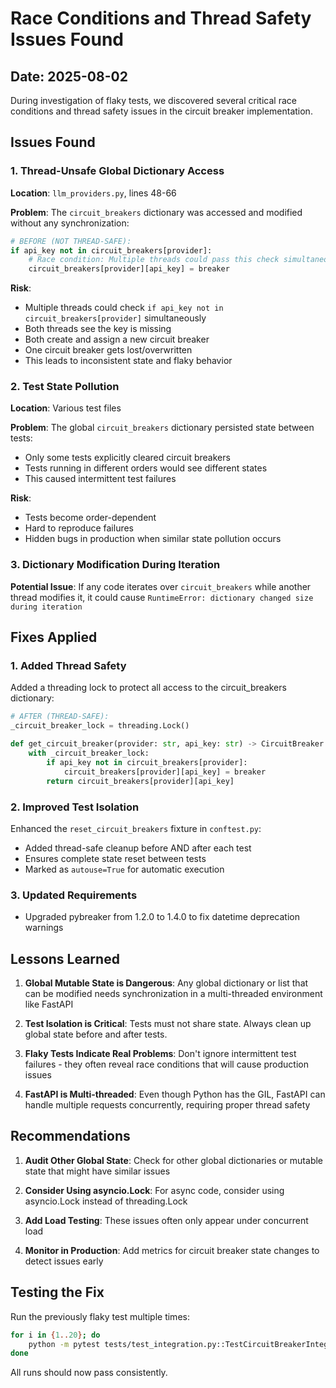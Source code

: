 # Race Conditions and Thread Safety Issues Found

## Date: 2025-08-02

During investigation of flaky tests, we discovered several critical race conditions and thread safety issues in the circuit breaker implementation.

## Issues Found

### 1. **Thread-Unsafe Global Dictionary Access**

**Location**: `llm_providers.py`, lines 48-66

**Problem**: The `circuit_breakers` dictionary was accessed and modified without any synchronization:

```python
# BEFORE (NOT THREAD-SAFE):
if api_key not in circuit_breakers[provider]:
    # Race condition: Multiple threads could pass this check simultaneously
    circuit_breakers[provider][api_key] = breaker
```

**Risk**: 
- Multiple threads could check `if api_key not in circuit_breakers[provider]` simultaneously
- Both threads see the key is missing
- Both create and assign a new circuit breaker
- One circuit breaker gets lost/overwritten
- This leads to inconsistent state and flaky behavior

### 2. **Test State Pollution**

**Location**: Various test files

**Problem**: The global `circuit_breakers` dictionary persisted state between tests:
- Only some tests explicitly cleared circuit breakers
- Tests running in different orders would see different states
- This caused intermittent test failures

**Risk**:
- Tests become order-dependent
- Hard to reproduce failures
- Hidden bugs in production when similar state pollution occurs

### 3. **Dictionary Modification During Iteration**

**Potential Issue**: If any code iterates over `circuit_breakers` while another thread modifies it, it could cause `RuntimeError: dictionary changed size during iteration`

## Fixes Applied

### 1. **Added Thread Safety**

Added a threading lock to protect all access to the circuit_breakers dictionary:

```python
# AFTER (THREAD-SAFE):
_circuit_breaker_lock = threading.Lock()

def get_circuit_breaker(provider: str, api_key: str) -> CircuitBreaker:
    with _circuit_breaker_lock:
        if api_key not in circuit_breakers[provider]:
            circuit_breakers[provider][api_key] = breaker
        return circuit_breakers[provider][api_key]
```

### 2. **Improved Test Isolation**

Enhanced the `reset_circuit_breakers` fixture in `conftest.py`:
- Added thread-safe cleanup before AND after each test
- Ensures complete state reset between tests
- Marked as `autouse=True` for automatic execution

### 3. **Updated Requirements**

- Upgraded pybreaker from 1.2.0 to 1.4.0 to fix datetime deprecation warnings

## Lessons Learned

1. **Global Mutable State is Dangerous**: Any global dictionary or list that can be modified needs synchronization in a multi-threaded environment like FastAPI

2. **Test Isolation is Critical**: Tests must not share state. Always clean up global state before and after tests.

3. **Flaky Tests Indicate Real Problems**: Don't ignore intermittent test failures - they often reveal race conditions that will cause production issues

4. **FastAPI is Multi-threaded**: Even though Python has the GIL, FastAPI can handle multiple requests concurrently, requiring proper thread safety

## Recommendations

1. **Audit Other Global State**: Check for other global dictionaries or mutable state that might have similar issues

2. **Consider Using asyncio.Lock**: For async code, consider using asyncio.Lock instead of threading.Lock

3. **Add Load Testing**: These issues often only appear under concurrent load

4. **Monitor in Production**: Add metrics for circuit breaker state changes to detect issues early

## Testing the Fix

Run the previously flaky test multiple times:
```bash
for i in {1..20}; do 
    python -m pytest tests/test_integration.py::TestCircuitBreakerIntegration::test_circuit_breaker_opens_after_failures -xvs
done
```

All runs should now pass consistently.
